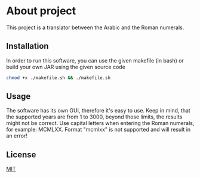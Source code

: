 # About project
This project is a translator between the Arabic and the Roman numerals.
## Installation
In order to run this software, you can use the given makefile (in bash) or build your own JAR using the given source code
```bash
chmod +x ./makefile.sh && ./makefile.sh
```
## Usage
The software has its own GUI, therefore it's easy to use. Keep in mind, that the supported years are from 1 to 3000, beyond those limits, the results might not be correct. Use capital letters when entering the Roman numerals, for example: MCMLXX. Format "mcmlxx" is not supported and will result in an error!

## License
[MIT](https://choosealicense.com/licenses/mit/)
